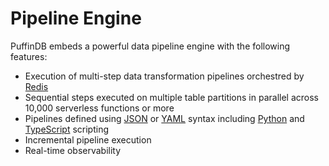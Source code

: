 # Pipeline Engine

PuffinDB embeds a powerful data pipeline engine with the following features:

- Execution of multi-step data transformation pipelines orchestred by [Redis](https://redis.io/)
- Sequential steps executed on multiple table partitions in parallel across 10,000 serverless functions or more
- Pipelines defined using [JSON](https://www.json.org/) or [YAML](https://yaml.org/) syntax including [Python](https://www.python.org/) and [TypeScript](https://www.typescriptlang.org/) scripting
- Incremental pipeline execution
- Real-time observability
